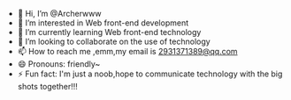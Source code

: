 - 👋 Hi, I’m @Archerwww
- 👀 I’m interested in Web front-end development
- 🌱 I’m currently learning Web front-end technology
- 💞️ I’m looking to collaborate on the use of technology
- 📫 How to reach me ,emm,my email is 2931371389@qq.com
- 😄 Pronouns: friendly~
- ⚡ Fun fact: I'm just a noob,hope to communicate technology with the big shots together!!!

<!---
Archerwww/Archerwww is a ✨ special ✨ repository because its `README.md` (this file) appears on your GitHub profile.
You can click the Preview link to take a look at your changes.
--->
